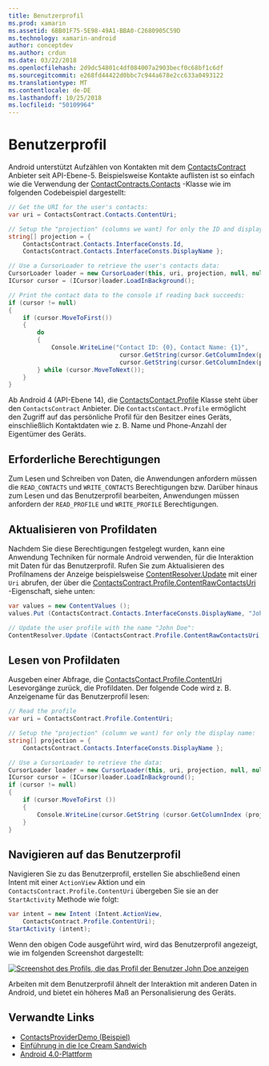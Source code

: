 ```yaml
---
title: Benutzerprofil
ms.prod: xamarin
ms.assetid: 6BB01F75-5E98-49A1-BBA0-C2680905C59D
ms.technology: xamarin-android
author: conceptdev
ms.author: crdun
ms.date: 03/22/2018
ms.openlocfilehash: 2d9dc54801c4df084007a2903becf0c68bf1c6df
ms.sourcegitcommit: e268fd44422d0bbc7c944a678e2cc633a0493122
ms.translationtype: MT
ms.contentlocale: de-DE
ms.lasthandoff: 10/25/2018
ms.locfileid: "50109964"
---
```

# <a name="user-profile"></a>Benutzerprofil

Android unterstützt Aufzählen von Kontakten mit dem [ContactsContract](https://developer.xamarin.com/api/type/Android.Provider.ContactsContract/) Anbieter seit API-Ebene-5. Beispielsweise Kontakte auflisten ist so einfach wie die Verwendung der [ContactContracts.Contacts](https://developer.xamarin.com/api/type/Android.Provider.ContactsContract+Contacts/) -Klasse wie im folgenden Codebeispiel dargestellt:

```csharp
// Get the URI for the user's contacts:
var uri = ContactsContract.Contacts.ContentUri;

// Setup the "projection" (columns we want) for only the ID and display name:
string[] projection = {
    ContactsContract.Contacts.InterfaceConsts.Id, 
    ContactsContract.Contacts.InterfaceConsts.DisplayName };

// Use a CursorLoader to retrieve the user's contacts data:
CursorLoader loader = new CursorLoader(this, uri, projection, null, null, null);
ICursor cursor = (ICursor)loader.LoadInBackground();

// Print the contact data to the console if reading back succeeds:
if (cursor != null)
{
    if (cursor.MoveToFirst())
    {
        do
        {
            Console.WriteLine("Contact ID: {0}, Contact Name: {1}",
                               cursor.GetString(cursor.GetColumnIndex(projection[0])),
                               cursor.GetString(cursor.GetColumnIndex(projection[1])));
        } while (cursor.MoveToNext());
    }
}
```

Ab Android 4 (API-Ebene 14), die [ContactsContact.Profile](https://developer.xamarin.com/api/type/Android.Provider.ContactsContract+Profile/) Klasse steht über den `ContactsContract` Anbieter. Die `ContactsContact.Profile` ermöglicht den Zugriff auf das persönliche Profil für den Besitzer eines Geräts, einschließlich Kontaktdaten wie z. B. Name und Phone-Anzahl der Eigentümer des Geräts.


## <a name="required-permissions"></a>Erforderliche Berechtigungen

Zum Lesen und Schreiben von Daten, die Anwendungen anfordern müssen die `READ_CONTACTS` und `WRITE_CONTACTS` Berechtigungen bzw.
Darüber hinaus zum Lesen und das Benutzerprofil bearbeiten, Anwendungen müssen anfordern der `READ_PROFILE` und `WRITE_PROFILE` Berechtigungen.


## <a name="updating-profile-data"></a>Aktualisieren von Profildaten

Nachdem Sie diese Berechtigungen festgelegt wurden, kann eine Anwendung Techniken für normale Android verwenden, für die Interaktion mit Daten für das Benutzerprofil. Rufen Sie zum Aktualisieren des Profilnamens der Anzeige beispielsweise [ContentResolver.Update](https://developer.xamarin.com/api/member/Android.Content.ContentResolver.Update) mit einer `Uri` abrufen, der über die [ContactsContract.Profile.ContentRawContactsUri](https://developer.xamarin.com/api/property/Android.Provider.ContactsContract+Profile.ContentRawContactsUri/) -Eigenschaft, siehe unten:

```csharp
var values = new ContentValues ();
values.Put (ContactsContract.Contacts.InterfaceConsts.DisplayName, "John Doe");

// Update the user profile with the name "John Doe":
ContentResolver.Update (ContactsContract.Profile.ContentRawContactsUri, values, null, null);
```

## <a name="reading-profile-data"></a>Lesen von Profildaten

Ausgeben einer Abfrage, die [ContactsContact.Profile.ContentUri](https://developer.xamarin.com/api/property/Android.Provider.ContactsContract+Profile.ContentUri/) Lesevorgänge zurück, die Profildaten. Der folgende Code wird z. B. Anzeigename für das Benutzerprofil lesen:

```csharp
// Read the profile
var uri = ContactsContract.Profile.ContentUri;

// Setup the "projection" (column we want) for only the display name:
string[] projection = {
    ContactsContract.Contacts.InterfaceConsts.DisplayName };

// Use a CursorLoader to retrieve the data:
CursorLoader loader = new CursorLoader(this, uri, projection, null, null, null);
ICursor cursor = (ICursor)loader.LoadInBackground();
if (cursor != null)
{
    if (cursor.MoveToFirst ())
    {
        Console.WriteLine(cursor.GetString (cursor.GetColumnIndex (projection [0])));
    }
}
```

## <a name="navigating-to-the-user-profile"></a>Navigieren auf das Benutzerprofil

Navigieren Sie zu das Benutzerprofil, erstellen Sie abschließend einen Intent mit einer `ActionView` Aktion und ein `ContactsContract.Profile.ContentUri` übergeben Sie sie an der `StartActivity` Methode wie folgt:

```csharp
var intent = new Intent (Intent.ActionView,
    ContactsContract.Profile.ContentUri);           
StartActivity (intent);
```

Wenn den obigen Code ausgeführt wird, wird das Benutzerprofil angezeigt, wie im folgenden Screenshot dargestellt:

[![Screenshot des Profils, die das Profil der Benutzer John Doe anzeigen](user-profile-images/01-profile-screen-sml.png)](user-profile-images/01-profile-screen.png#lightbox)

Arbeiten mit dem Benutzerprofil ähnelt der Interaktion mit anderen Daten in Android, und bietet ein höheres Maß an Personalisierung des Geräts.



## <a name="related-links"></a>Verwandte Links

- [ContactsProviderDemo (Beispiel)](https://developer.xamarin.com/samples/monodroid/ContactsProviderDemo/)
- [Einführung in die Ice Cream Sandwich](http://www.android.com/about/ice-cream-sandwich/)
- [Android 4.0-Plattform](http://developer.android.com/sdk/android-4.0.html)
